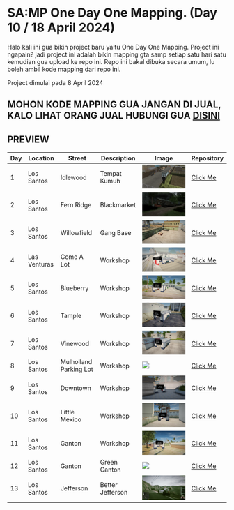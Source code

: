 # SA:MP One Day One Mapping. (Day 10 / 18 April 2024)

Halo kali ini gua bikin project baru yaitu One Day One Mapping. Project ini ngapain? jadi project ini adalah bikin mapping gta samp setiap satu hari satu kemudian gua upload ke repo ini. Repo ini bakal dibuka secara umum, lu boleh ambil kode mapping dari repo ini.

Project dimulai pada 8 April 2024

## MOHON KODE MAPPING GUA JANGAN DI JUAL, KALO LIHAT ORANG JUAL HUBUNGI GUA [DISINI](https://bit.ly/rndwst)

## PREVIEW
| Day        | Location   | Street     | Description | Image      | Repository |
| ------------ | ------------ | ------------ | ------------ | ------------ | ------------ |
| 1 | Los Santos | Idlewood | Tempat Kumuh | ![](https://raw.githubusercontent.com/renodwi/SAMP-One-Day-One-Mapping/main/Day%201%20-%20Los%20Santos%20-%20Idlewood%20-%20Tempat%20Kumuh/sa-mp-001.png) | [Click Me](https://github.com/renodwi/SAMP-One-Day-One-Mapping/tree/main/Day%201%20-%20Los%20Santos%20-%20Idlewood%20-%20Tempat%20Kumuh) |
| 2 | Los Santos | Fern Ridge | Blackmarket | ![](https://raw.githubusercontent.com/renodwi/SAMP-One-Day-One-Mapping/main/Day%202%20-%20Los%20Santos%20-%20Fern%20Ridge%20-%20Blackmarket/sa-mp-005.png) | [Click Me](https://github.com/renodwi/SAMP-One-Day-One-Mapping/tree/main/Day%202%20-%20Los%20Santos%20-%20Fern%20Ridge%20-%20Blackmarket) |
| 3 | Los Santos | Willowfield | Gang Base | ![](https://raw.githubusercontent.com/renodwi/SAMP-One-Day-One-Mapping/main/Day%203%20-%20Los%20Santos%20-%20Willowfield%20-%20Gang%20Base/sa-mp-012.png) | [Click Me](https://github.com/renodwi/SAMP-One-Day-One-Mapping/tree/main/Day%203%20-%20Los%20Santos%20-%20Willowfield%20-%20Gang%20Base) |
| 4 | Las Venturas | Come A Lot | Workshop | ![](https://github.com/renodwi/SAMP-One-Day-One-Mapping/blob/main/Day%204%20-%20Las%20Venturas%20-%20Come%20A%20Lot%20-%20Workshop/sa-mp-014.png?raw=true) | [Click Me](https://github.com/renodwi/SAMP-One-Day-One-Mapping/tree/main/Day%204%20-%20Las%20Venturas%20-%20Come%20A%20Lot%20-%20Workshop) |
| 5 | Los Santos | Blueberry | Workshop | ![](https://github.com/renodwi/SAMP-One-Day-One-Mapping/blob/main/Day%205%20-%20Los%20Santos%20-%20Blueberry%20-%20Workshop/sa-mp-016.png?raw=true) | [Click Me](https://github.com/renodwi/SAMP-One-Day-One-Mapping/tree/main/Day%205%20-%20Los%20Santos%20-%20Blueberry%20-%20Workshop) |
| 6 | Los Santos | Tample | Workshop | ![](https://raw.githubusercontent.com/renodwi/SAMP-One-Day-One-Mapping/main/Day%206%20-%20Los%20Santos%20-%20Tample%20-%20Workshop/sa-mp-018.png) | [Click Me](https://github.com/renodwi/SAMP-One-Day-One-Mapping/tree/main/Day%206%20-%20Los%20Santos%20-%20Tample%20-%20Workshop) |
| 7 | Los Santos | Vinewood | Workshop | ![](https://github.com/renodwi/SAMP-One-Day-One-Mapping/blob/main/Day%207%20-%20Los%20Santos%20-%20Vinewood%20-%20Workshop/sa-mp-019.png?raw=true) | [Click Me](https://github.com/renodwi/SAMP-One-Day-One-Mapping/tree/main/Day%207%20-%20Los%20Santos%20-%20Vinewood%20-%20Workshop) |
| 8 | Los Santos | Mulholland Parking Lot | Workshop | ![](https://github.com/renodwi/SAMP-One-Day-One-Mapping/tree/main/Day%208%20-%20Los%20Santos%20-%20Mulholland%20Parking%20Lot%20-%20Workshop) | [Click Me](https://raw.githubusercontent.com/renodwi/SAMP-One-Day-One-Mapping/main/Day%208%20-%20Los%20Santos%20-%20Mulholland%20Parking%20Lot%20-%20Workshop/sa-mp-020.png) |
| 9 | Los Santos | Downtown | Workshop | ![](https://raw.githubusercontent.com/renodwi/SAMP-One-Day-One-Mapping/main/Day%209%20-%20Los%20Santos%20-%20Downtown%20-%20Workshop/sa-mp-021.png) | [Click Me](https://github.com/renodwi/SAMP-One-Day-One-Mapping/tree/main/Day%209%20-%20Los%20Santos%20-%20Downtown%20-%20Workshop) |
| 10 | Los Santos | Little Mexico | Workshop | ![](https://raw.githubusercontent.com/renodwi/SAMP-One-Day-One-Mapping/main/Day%2010%20-%20Los%20Santos%20-%20Little%20Mexico%20-%20Workshop/sa-mp-022.png) | [Click Me](https://github.com/renodwi/SAMP-One-Day-One-Mapping/tree/main/Day%2010%20-%20Los%20Santos%20-%20Little%20Mexico%20-%20Workshop) |
| 11 | Los Santos | Ganton | Workshop | ![](https://raw.githubusercontent.com/renodwi/SAMP-One-Day-One-Mapping/main/Day%2011%20-%20Los%20Santos%20-%20Ganton%20-%20Workshop/sa-mp-023.png) | [Click Me](https://github.com/renodwi/SAMP-One-Day-One-Mapping/blob/main/Day%2011%20-%20Los%20Santos%20-%20Ganton%20-%20Workshop/sa-mp-023.png)
| 12 | Los Santos | Ganton | Green Ganton | ![](https://raw.githubusercontent.com/renodwi/SAMP-One-Day-One-Mapping/main/Day%2012%20-%20Los%20Santos%20-%20Ganton%20-%20Green%20Ganton/sa-mp-024.png) | [Click Me](https://github.com/renodwi/SAMP-One-Day-One-Mapping/tree/main/Day%2012%20-%20Los%20Santos%20-%20Ganton%20-%20Green%20Ganton)
| 13 | Los Santos | Jefferson | Better Jefferson | ![](https://raw.githubusercontent.com/renodwi/SAMP-One-Day-One-Mapping/main/Day%2013%20-%20Los%20Santos%20-%20Jefferson%20-%20Better%20Jefferson/screenshoot.png) | [Click Me](https://github.com/renodwi/SAMP-One-Day-One-Mapping/tree/main/Day%2013%20-%20Los%20Santos%20-%20Jefferson%20-%20Better%20Jefferson)
